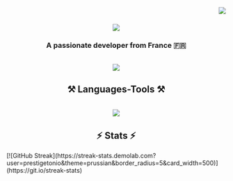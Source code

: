 <img align="right" src="https://visitor-badge.laobi.icu/badge?page_id=prestigetonio.prestigetonio" />

<h1 align="center">
    <img src="https://readme-typing-svg.herokuapp.com/?font=Righteous&size=35&center=true&vCenter=true&width=500&height=70&duration=2500&lines=Hi+There!+👋;+I'm+Tony+Fournales!;" />
</h1>

<h3 align="center">A passionate developer from France 🇫🇷</h3>
<br/>
<div align="center">
<a href="https://linkedin.com/in/tony-fournales" target="_blank">
    <img src="https://img.shields.io/badge/LinkedIn-0077B5?style=for-the-badge&logo=linkedin&logoColor=white" target="_blank" />
</a>
</div>    
<h2 align="center">⚒️ Languages-Tools ⚒️</h2>
<br/>
<div align="center">
    <img src="https://skillicons.dev/icons?i=c,html,css,vscode,github" />
</div>

<h2 align="center">⚡ Stats ⚡</h2>
[![GitHub Streak](https://streak-stats.demolab.com?user=prestigetonio&theme=prussian&border_radius=5&card_width=500)](https://git.io/streak-stats)

